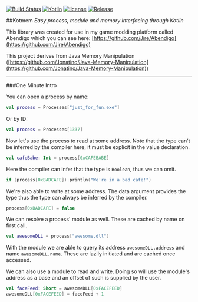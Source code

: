 [![Build Status](https://travis-ci.org/Jire/Kotmem.svg?branch=master)](https://travis-ci.org/Jire/Kotmem) [![Kotlin](https://img.shields.io/badge/kotlin-1.0.1-blue.svg)](http://kotlinlang.org) [![license](https://img.shields.io/badge/license-LGPL%203.0-yellowgreen.svg)](https://github.com/Jire/Kotmem/blob/master/LICENSE) [![Release](https://jitpack.io/v/Jire/Kotmem.svg)](https://jitpack.io/#Jire/Kotmem)


##Kotmem
_Easy process, module and memory interfacing through Kotlin_

This library was created for use in my game modding platform called Abendigo which you can see here: [https://github.com/Jire/Abendigo](https://github.com/Jire/Abendigo)

This project derives from Java Memory Manipulation ([https://github.com/Jonatino/Java-Memory-Manipulation](https://github.com/Jonatino/Java-Memory-Manipulation))

---

###One Minute Intro

You can open a process by name:

```kotlin
val process = Processes["just_for_fun.exe"]
```

Or by ID:

```kotlin
val process = Processes[1337]
```

Now let's use the process to read at some address. Note that the type can't be inferred by the compiler here, it must
 be explicit in the value declaration.

```kotlin
val cafeBabe: Int = process[0xCAFEBABE]
```

Here the compiler can infer that the type is `Boolean`, thus we can omit.

```kotlin
if (process[0xBADCAFE]) println("We're in a bad cafe!")
```

We're also able to write at some address. The data argument provides the type thus the type can always be inferred by
 the compiler.

```kotlin
process[0xBADCAFE] = false
```

We can resolve a process' module as well. These are cached by name on first call.

```kotlin
val awesomeDLL = process["awesome.dll"]
```

With the module we are able to query its address `awesomeDLL.address` and name `awesomeDLL.name`. These are lazily 
initiated and are cached once accessed.

We can also use a module to read and write. Doing so will use the module's address as a base and an offset of such is
 supplied by the user.

```kotlin
val faceFeed: Short = awesomeDLL[0xFACEFEED]
awesomeDLL[0xFACEFEED] = faceFeed + 1
```